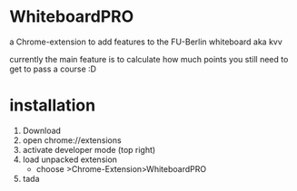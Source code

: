 # WhiteboardPRO
a Chrome-extension to add features to the FU-Berlin whiteboard aka kvv

currently the main feature is to calculate how much points you still need to get to pass a course :D

# installation

1. Download
2. open chrome://extensions
3. activate developer mode (top right)
4. load unpacked extension
    - choose >Chrome-Extension>WhiteboardPRO 
5. tada
